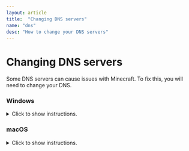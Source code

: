 ```yaml
---
layout: article
title:  "Changing DNS servers"
name: "dns"
desc: "How to change your DNS servers"
---
```


# Changing DNS servers
Some DNS servers can cause issues with Minecraft.
To fix this, you will need to change your DNS.

### Windows
<details>
  <summary>Click to show instructions.</summary>

{{ "
#### Step 1
On your keyboard, press Windows key
Search `Command Prompt`, right click the result and press `Run as administrator`
![](/static/images/help/dns/win-search-cmd.png)

#### Step 2
In the Command Prompt, type the following commands:
1. `netsh winsock reset`, then press Enter
2. `netsh int ip reset`, then press Enter
3. `ipconfig /release`, then press Enter
4. `ipconfig /renew`, then press Enter
5. `ipconfig /flushdns`, then press Enter
![](/static/images/help/dns/win-cmd-flushdns.png)

After executing these commands, you can close the Command Prompt window by pressing the button `X`.

#### Step 3
On your keyboard, press Windows key,
Search `Control Panel`, and open the result.
In the Control Panel, press Network and Internet.
After, press Network and Sharing center.
And finally, press Change Adapter Settings.

#### Step 4
Right click on the Wi-Fi network you are connected to, and click Properties.

After, select `Internet Protocol Version 4` and click Properties.
Then, in the bottom, select `Use the following DNS server adresses:`.
In the `Preferred DNS server`, type `1.1.1.1`.
In the `Alternate DNS server`, type `1.1.1.1`.
![](/static/images/help/dns/win-panel-dns.png)

#### Step 5
Click OK, and close the window.
After, restart Minecraft and see if your issue remains.
" | markdownify }}
</details>

### macOS
<details>
  <summary>Click to show instructions.</summary>

{{ "
#### Step 1
Open Spotlight, by pressing Command+Space.
Search `Terminal`, and open it.
![](/static/images/help/dns/mac-spotlight.png)

#### Step 2
In the Terminal, type the following command: `sudo dscacheutil -flushcache; sudo killall -HUP mDNSResponder`, and press Enter.
You will need to enter your Mac password to run this command. After you entered your password, press Enter.
![](/static/images/help/dns/mac-terminal.png)

#### Step 3
Open your System Settings.
Navigate to Network -> Wi-Fi.
Press Advanced, in the window that showed up, select DNS.
Select the DNS servers you already have, and delete them by pressing the `-` button.
After, add these DNS servers by pressing the `+` button:
- 1.1.1.1
- 1.0.0.1
![](/static/images/help/dns/mac-network-dns.png)

#### Step 4
Press OK, and Apply.
After, restart Minecraft and see if your issue remains.
" | markdownify }}
</details>

